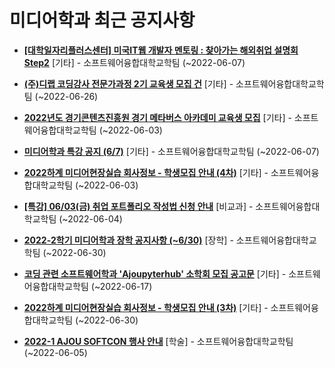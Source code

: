 # 미디어학과 최근 공지사항

* **[[대학일자리플러스센터] 미국IT웹 개발자 멘토링 : 찾아가는 해외취업 설명회 Step2](https://media.ajou.ac.kr/media/board/board01.jsp?mode=view&amp;article_no=229839&amp;board_wrapper=%2Fmedia%2Fboard%2Fboard01.jsp&amp;pager.offset=0&amp;board_no=304)**
 [기타] - 소프트웨어융합대학교학팀 (~2022-06-07)

* **[(주)디랩 코딩강사 전문가과정 2기 교육생 모집 건](https://media.ajou.ac.kr/media/board/board01.jsp?mode=view&amp;article_no=229816&amp;board_wrapper=%2Fmedia%2Fboard%2Fboard01.jsp&amp;pager.offset=0&amp;board_no=304)**
 [기타] - 소프트웨어융합대학교학팀 (~2022-06-26)

* **[2022년도 경기콘텐츠진흥원 경기 메타버스 아카데미 교육생 모집](https://media.ajou.ac.kr/media/board/board01.jsp?mode=view&amp;article_no=229815&amp;board_wrapper=%2Fmedia%2Fboard%2Fboard01.jsp&amp;pager.offset=0&amp;board_no=304)**
 [기타] - 소프트웨어융합대학교학팀 (~2022-06-03)

* **[미디어학과 특강 공지 (6/7)](https://media.ajou.ac.kr/media/board/board01.jsp?mode=view&amp;article_no=229789&amp;board_wrapper=%2Fmedia%2Fboard%2Fboard01.jsp&amp;pager.offset=0&amp;board_no=304)**
 [기타] - 소프트웨어융합대학교학팀 (~2022-06-07)

* **[2022하계 미디어현장실습 회사정보 - 학생모집 안내 (4차)](https://media.ajou.ac.kr/media/board/board01.jsp?mode=view&amp;article_no=229756&amp;board_wrapper=%2Fmedia%2Fboard%2Fboard01.jsp&amp;pager.offset=0&amp;board_no=304)**
 [기타] - 소프트웨어융합대학교학팀 (~2022-06-03)

* **[[특강] 06/03(금) 취업 포트폴리오 작성법 신청 안내](https://media.ajou.ac.kr/media/board/board01.jsp?mode=view&amp;article_no=229745&amp;board_wrapper=%2Fmedia%2Fboard%2Fboard01.jsp&amp;pager.offset=0&amp;board_no=304)**
 [비교과] - 소프트웨어융합대학교학팀 (~2022-06-04)

* **[2022-2학기 미디어학과 장학 공지사항 (~6/30)](https://media.ajou.ac.kr/media/board/board01.jsp?mode=view&amp;article_no=229744&amp;board_wrapper=%2Fmedia%2Fboard%2Fboard01.jsp&amp;pager.offset=0&amp;board_no=304)**
 [장학] - 소프트웨어융합대학교학팀 (~2022-06-30)

* **[코딩 관련 소프트웨어학과 &#x27;Ajoupyterhub&#x27; 소학회 모집 공고문](https://media.ajou.ac.kr/media/board/board01.jsp?mode=view&amp;article_no=229730&amp;board_wrapper=%2Fmedia%2Fboard%2Fboard01.jsp&amp;pager.offset=0&amp;board_no=304)**
 [기타] - 소프트웨어융합대학교학팀 (~2022-06-17)

* **[2022하계 미디어현장실습 회사정보 - 학생모집 안내 (3차)](https://media.ajou.ac.kr/media/board/board01.jsp?mode=view&amp;article_no=229669&amp;board_wrapper=%2Fmedia%2Fboard%2Fboard01.jsp&amp;pager.offset=0&amp;board_no=304)**
 [기타] - 소프트웨어융합대학교학팀 (~2022-06-30)

* **[2022-1 AJOU SOFTCON 행사 안내](https://media.ajou.ac.kr/media/board/board01.jsp?mode=view&amp;article_no=229618&amp;board_wrapper=%2Fmedia%2Fboard%2Fboard01.jsp&amp;pager.offset=0&amp;board_no=304)**
 [학술] - 소프트웨어융합대학교학팀 (~2022-06-05)
